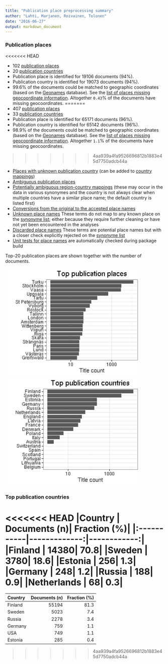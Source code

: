 ```yaml
---
title: "Publication place preprocessing summary"
author: "Lahti, Marjanen, Roivainen, Tolonen"
date: "2016-06-27"
output: markdown_document
---
```


### Publication places

<<<<<<< HEAD
 * 102 [publication places](output.tables/publication_place_accepted.csv)
 * 20 [publication countries](output.tables/country_accepted.csv) 
 * Publication place is identified for 19106 documents (94%). 
 * Publication country is identified for 19073 documents (94%).
 * 99.6% of the documents could be matched to geographic coordinates (based on the [Geonames](http://download.geonames.org/export/dump/) database). See the [list of places missing geocoordinate information](output.tables/absentgeocoordinates.csv). Altogether ``0.43``% of the documents have missing geocoordinates.
=======
 * 407 [publication places](output.tables/publication_place_accepted.csv)
 * 33 [publication countries](output.tables/country_accepted.csv) 
 * Publication place is identified for 65171 documents (96%). 
 * Publication country is identified for 65142 documents (96%).
 * 98.9% of the documents could be matched to geographic coordinates (based on the [Geonames](http://download.geonames.org/export/dump/) database). See the [list of places missing geocoordinate information](output.tables/absentgeocoordinates.csv). Altogether ``1.1``% of the documents have missing geocoordinates.
>>>>>>> 4aa939a4fa9526696812b1883e45d7750adcb44a
 * [Places with unknown publication country](output.tables/publication_place_missingcountry.csv) (can be added to [country mappings](https://github.com/rOpenGov/bibliographica/blob/master/inst/extdata/reg2country.csv))
 * [Ambiguous publication places](output.tables/publication_place_ambiguous.csv)
 * [Potentially ambiguous region-country mappings](output.tables/publication_country_ambiguous.csv) (these may occur in the data in various synonymes and the country is not always clear when multiple countries have a similar place name; the default country is listed first)
 * [Conversions from the original to the accepted place names](output.tables/publication_place_conversion_nontrivial.csv)
 * [Unknown place names](output.tables/publication_place_todo.csv) These terms do not map to any known place on the [synonyme list](https://github.com/rOpenGov/bibliographica/blob/master/inst/extdata/PublicationPlaceSynonymes.csv); either because they require further cleaning or have not yet been encountered in the analyses
 * [Discarded place names](output.tables/publication_place_discarded.csv) These terms are potential place names but with a closer check explicitly rejected on the [synonyme list](https://github.com/rOpenGov/bibliographica/blob/master/inst/extdata/PublicationPlaceSynonymes.csv)
 * [Unit tests for place names](https://github.com/rOpenGov/bibliographica/blob/master/inst/extdata/tests_place.csv) are automatically checked during package build

Top-20 publication places are shown together with the number of documents.

<img src="figure/summaryplace-1.png" title="plot of chunk summaryplace" alt="plot of chunk summaryplace" width="430px" /><img src="figure/summaryplace-2.png" title="plot of chunk summaryplace" alt="plot of chunk summaryplace" width="430px" />


### Top publication countries	


<<<<<<< HEAD
|Country     | Documents (n)| Fraction (%)|
|:-----------|-------------:|------------:|
|Finland     |         14380|         70.8|
|Sweden      |          3780|         18.6|
|Estonia     |           256|          1.3|
|Germany     |           248|          1.2|
|Russia      |           188|          0.9|
|Netherlands |            68|          0.3|
=======
|Country | Documents (n)| Fraction (%)|
|:-------|-------------:|------------:|
|Finland |         55194|         81.3|
|Sweden  |          5023|          7.4|
|Russia  |          2278|          3.4|
|Germany |           759|          1.1|
|USA     |           749|          1.1|
|Estonia |           285|          0.4|
>>>>>>> 4aa939a4fa9526696812b1883e45d7750adcb44a

